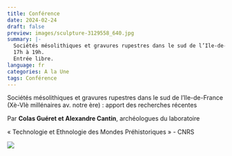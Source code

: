 ```yaml
---
title: Conférence
date: 2024-02-24
draft: false
preview: images/sculpture-3129558_640.jpg
summary: |-
  Sociétés mésolithiques et gravures rupestres dans le sud de l’Ile-de-France.
  17h à 19h.
  Entrée libre.
language: fr
categories: A la Une
tags: Conférence
---
```

Sociétés mésolithiques et gravures rupestres dans le sud de l’Ile-de-France (Xè-VIè millénaires av. notre ère) : apport des recherches récentes

Par **Colas Guéret et Alexandre Cantin**, archéologues du laboratoire

« Technologie et Ethnologie des Mondes Préhistoriques » - CNRS

![](images/samedi-24-février-2024.jpg)
